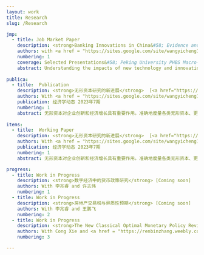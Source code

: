 ```yaml
---
layout: work
title: Research
slug: /Research

jmp:
  - title: Job Market Paper 
    description: <strong>Banking Innovations in China&#58; Evidence and Welfare Implications</strong>
    authors: with <a href = "https://sites.google.com/site/wangyicheng1192/" target="_blank">Yicheng Wang</a> and <a href = "https://xuzhiwei09.wixsite.com/econ/research" target="_blank">Zhiwei Xu</a> 
    numbering: 1
    coverage: Selected Presentations&#58; Peking University PHBS Macro-Finance Reading Group; 7th Peking-NUS Annual conference; Sargent Institute of Quantitative Economics and Finance Workshop; 6th China and Development Annual Conference (Shanghai Jiao Tong U) 2023; CICM 2023; CFRC 2023
    abstract: Understanding the impacts of new technology and innovations on the banking sector is important and of growing interest. However, there is limited research on the detailed channels of the impacts, and consequently, the evaluations for the aggregate welfare implications. We contribute both empirically and quantitatively. We use bank panel dataset and construct a new measure of overall banking innovations to document that banking innovations can reduce marginal net costs, which improve efficiency and may unintended increase bank risk-taking. We show the finding is quite robust under a battery of checks. In a new structural, quantitative model, banks with heterogeneous capital choose investment in innovation and also risky lending, face regulations on the capital requirement and have limited liability. When aggregate new technology improves, it can reduce financial intermediation costs and social deadweight loss; however, it will also change the bank's risk consideration and increases moral hazard when the cost is largely reduced. We also find several other new implications for R\&D investment credit policy and Capital Requirement policy.
   
publica:
  - title:  Publication
    description: <strong>无形资本研究的新进展</strong>  [<a href="https://kns.cnki.net/kcms2/article/abstract?v=3uoqIhG8C44YLTlOAiTRKu87-SJxoEJu6LL9TJzd50n7EU_Z-wbXjVnTl-EciK_82pVq4ACueKl8_ZN2K3xnp4LkjadPV6BJ&uniplatform=NZKPT" target="_blank">pdf</a>]
    authors: With <a href = "https://sites.google.com/site/wangyicheng1192/" target="_blank">汪意成</a>
    publication: 经济学动态 2023年7期
    numbering: 1
    abstract: 无形资本对企业创新和经济增长具有重要作用。准确地度量各类无形资本、更好地解释无形资本对企业行为和宏观经济发展的影响，也成为经济学研究的前沿问题之一。本文系统梳理国外宏观金融领域涉及无形资本的相关文献和最新研究进展，重点介绍各类无形资本的相关定义及其度量方式，从微观企业和宏观经济两个视角对已有文献进行归纳总结和深入分析。在微观影响方面，现有研究主要从无形资本对企业投融资、生产率水平及市场资产定价等角度进行分析。在宏观视角方面，现有文献主要聚焦于无形资本对经济增长核算、短期经济波动、市场结构变化等方面的影响。本文最后对未来研究方向进行评述与展望，同时也为落实我国企业科技创新的主体地位提供了政策启示。
    
items:
  - title:  Working Paper 
    description: <strong>无形资本研究的新进展</strong>  [<a href="https://kns.cnki.net/kcms2/article/abstract?v=3uoqIhG8C44YLTlOAiTRKu87-SJxoEJu6LL9TJzd50n7EU_Z-wbXjVnTl-EciK_82pVq4ACueKl8_ZN2K3xnp4LkjadPV6BJ&uniplatform=NZKPT" target="_blank">pdf</a>]
    authors: With <a href = "https://sites.google.com/site/wangyicheng1192/" target="_blank">汪意成</a>
    publication: 经济学动态 2023年7期
    numbering: 1
    abstract: 无形资本对企业创新和经济增长具有重要作用。准确地度量各类无形资本、更好地解释无形资本对企业行为和宏观经济发展的影响，也成为经济学研究的前沿问题之一。本文系统梳理国外宏观金融领域涉及无形资本的相关文献和最新研究进展，重点介绍各类无形资本的相关定义及其度量方式，从微观企业和宏观经济两个视角对已有文献进行归纳总结和深入分析。在微观影响方面，现有研究主要从无形资本对企业投融资、生产率水平及市场资产定价等角度进行分析。在宏观视角方面，现有文献主要聚焦于无形资本对经济增长核算、短期经济波动、市场结构变化等方面的影响。本文最后对未来研究方向进行评述与展望，同时也为落实我国企业科技创新的主体地位提供了政策启示。

progress: 
  - title: Work in Progress
    description: <strong>数字经济中的货币政策研究</strong> [Coming soon]
    authors: With 李兆睿 and 许志伟
    numbering: 1
  - title: Work in Progress
    description: <strong>房地产交易税与异质性预期</strong> [Coming soon]
    authors: With 李兆睿 and 王鹏飞
    numbering: 2
  - title: Work in Progress
    description: <strong>The New Classical Optimal Monetary Policy Revisited</strong> [Coming soon]
    authors: With Cong Xie and <a href = "https://renbinzhang.weebly.com/" target="_blank">Renbin Zhang</a>
    numbering: 3

---
```


<br />
<br />
